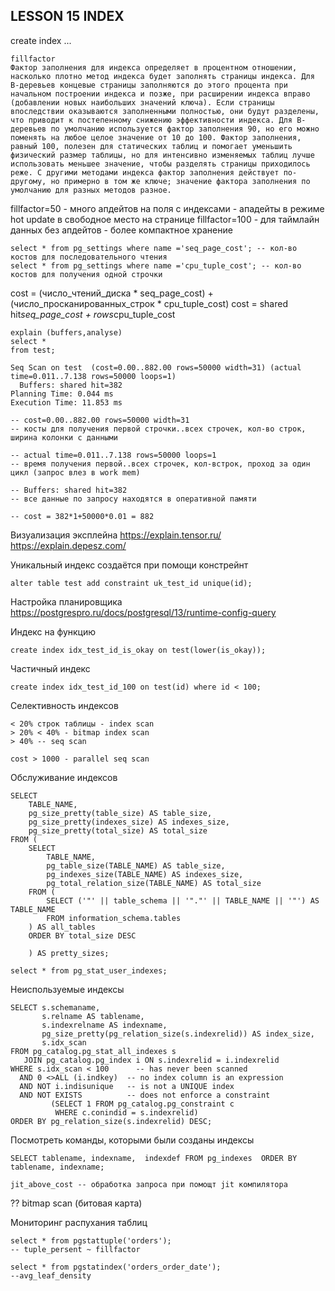 ## LESSON 15 INDEX

create index ...

```
fillfactor
Фактор заполнения для индекса определяет в процентном отношении, насколько плотно метод индекса будет заполнять страницы индекса. Для B-деревьев концевые страницы заполняются до этого процента при начальном построении индекса и позже, при расширении индекса вправо (добавлении новых наибольших значений ключа). Если страницы впоследствии оказываются заполненными полностью, они будут разделены, что приводит к постепенному снижению эффективности индекса. Для B-деревьев по умолчанию используется фактор заполнения 90, но его можно поменять на любое целое значение от 10 до 100. Фактор заполнения, равный 100, полезен для статических таблиц и помогает уменьшить физический размер таблицы, но для интенсивно изменяемых таблиц лучше использовать меньшее значение, чтобы разделять страницы приходилось реже. С другими методами индекса фактор заполнения действует по-другому, но примерно в том же ключе; значение фактора заполнения по умолчанию для разных методов разное.
```

fillfactor=50 - много апдейтов на поля с индексами - ападейты в режиме hot update в свободное место на странице
fillfactor=100 - для таймлайн данных без апдейтов - более компактное хранение

```
select * from pg_settings where name ='seq_page_cost'; -- кол-во костов для последовательного чтения
select * from pg_settings where name ='cpu_tuple_cost'; -- кол-во костов для получения одной строчки
```

cost = (число_чтений_диска * seq_page_cost) + (число_просканированных_строк * cpu_tuple_cost)
cost = shared hit*seq_page_cost + rows*cpu_tuple_cost

```
explain (buffers,analyse)
select *
from test;

Seq Scan on test  (cost=0.00..882.00 rows=50000 width=31) (actual time=0.011..7.138 rows=50000 loops=1)
  Buffers: shared hit=382
Planning Time: 0.044 ms
Execution Time: 11.853 ms

-- cost=0.00..882.00 rows=50000 width=31
-- косты для получения первой строчки..всех строчек, кол-во строк, ширина колонки с данными

-- actual time=0.011..7.138 rows=50000 loops=1
-- время получения первой..всех строчек, кол-встрок, проход за один цикл (запрос влез в work mem)

-- Buffers: shared hit=382 
-- все данные по запросу находятся в оперативной памяти

-- cost = 382*1+50000*0.01 = 882
```

Визуализация эксплейна
https://explain.tensor.ru/
https://explain.depesz.com/


Уникальный индекс создаётся при помощи констрейнт
```
alter table test add constraint uk_test_id unique(id);
```

Настройка планировщика
https://postgrespro.ru/docs/postgresql/13/runtime-config-query

Индекс на функцию
```
create index idx_test_id_is_okay on test(lower(is_okay));
```

Частичный индекс
```
create index idx_test_id_100 on test(id) where id < 100;
```

Cелективность индексов
```
< 20% строк таблицы - index scan
> 20% < 40% - bitmap index scan 
> 40% -- seq scan

cost > 1000 - parallel seq scan
```

Обслуживание индексов
```
SELECT
    TABLE_NAME,
    pg_size_pretty(table_size) AS table_size,
    pg_size_pretty(indexes_size) AS indexes_size,
    pg_size_pretty(total_size) AS total_size
FROM (
    SELECT
        TABLE_NAME,
        pg_table_size(TABLE_NAME) AS table_size,
        pg_indexes_size(TABLE_NAME) AS indexes_size,
        pg_total_relation_size(TABLE_NAME) AS total_size
    FROM (
        SELECT ('"' || table_schema || '"."' || TABLE_NAME || '"') AS TABLE_NAME
        FROM information_schema.tables
    ) AS all_tables
    ORDER BY total_size DESC

    ) AS pretty_sizes;

select * from pg_stat_user_indexes;
```

Неиспользуемые индексы
```
SELECT s.schemaname,
       s.relname AS tablename,
       s.indexrelname AS indexname,
       pg_size_pretty(pg_relation_size(s.indexrelid)) AS index_size,
       s.idx_scan
FROM pg_catalog.pg_stat_all_indexes s
   JOIN pg_catalog.pg_index i ON s.indexrelid = i.indexrelid
WHERE s.idx_scan < 100      -- has never been scanned
  AND 0 <>ALL (i.indkey)  -- no index column is an expression
  AND NOT i.indisunique   -- is not a UNIQUE index
  AND NOT EXISTS          -- does not enforce a constraint
         (SELECT 1 FROM pg_catalog.pg_constraint c
          WHERE c.conindid = s.indexrelid)
ORDER BY pg_relation_size(s.indexrelid) DESC;
```

Посмотреть команды, которыми были созданы индексы
```
SELECT tablename, indexname,  indexdef FROM pg_indexes  ORDER BY tablename, indexname;
```

```
jit_above_cost -- обработка запроса при помощт jit компилятора
```

??  bitmap scan (битовая карта)


Мониторинг распухания таблиц

```
select * from pgstattuple('orders'); 
-- tuple_persent ~ fillfactor

select * from pgstatindex('orders_order_date');
--avg_leaf_density
```
